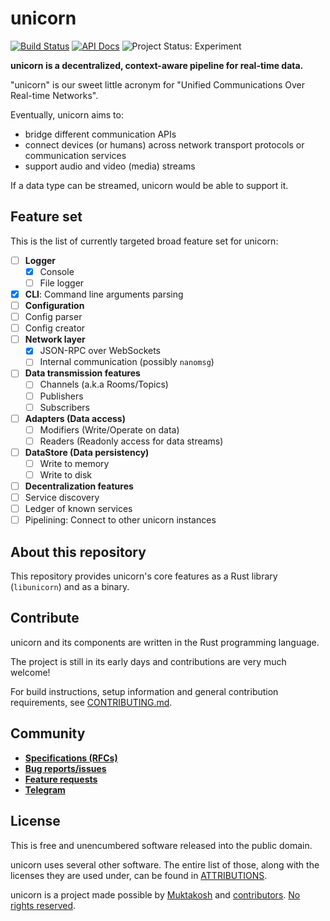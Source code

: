 # unicorn

[![Build Status](https://travis-ci.org/muktakosh/unicorn.svg?branch=master)](https://travis-ci.org/muktakosh/unicorn) [![API Docs](https://img.shields.io/badge/docs-API-blue.svg)](https://muktakosh.github.io/unicorn) ![Project Status: Experiment](https://img.shields.io/badge/status-experiment-red.svg)

**unicorn is a decentralized, context-aware pipeline for real-time data.**

"unicorn" is our sweet little acronym for "Unified Communications Over
Real-time Networks".

Eventually, unicorn aims to:

- bridge different communication APIs
- connect devices (or humans) across network transport protocols or
communication services
- support audio and video (media) streams

If a data type can be streamed, unicorn would be able to support it.

## Feature set

This is the list of currently targeted broad feature set for unicorn:

- [ ] **Logger**
  - [x] Console
  - [ ] File logger
- [x] **CLI**: Command line arguments parsing
- [ ] **Configuration**
 - [ ] Config parser
 - [ ] Config creator
- [ ] **Network layer**
  - [x] JSON-RPC over WebSockets
  - [ ] Internal communication (possibly `nanomsg`)
- [ ] **Data transmission features**
  - [ ] Channels (a.k.a Rooms/Topics)
  - [ ] Publishers
  - [ ] Subscribers
- [ ] **Adapters (Data access)**
  - [ ] Modifiers (Write/Operate on data)
  - [ ] Readers (Readonly access for data streams)
- [ ] **DataStore (Data persistency)**
  - [ ] Write to memory
  - [ ] Write to disk
- [ ] **Decentralization features**
 - [ ] Service discovery
 - [ ] Ledger of known services
 - [ ] Pipelining: Connect to other unicorn instances

## About this repository

This repository provides unicorn's core features as a Rust library
(`libunicorn`) and as a binary.

## Contribute

unicorn and its components are written in the Rust programming language.

The project is still in its early days and contributions are very much
welcome!

For build instructions, setup information and general contribution
requirements, see [CONTRIBUTING.md](CONTRIBUTING.md).

## Community

- [**Specifications (RFCs)**](https://github.com/muktakosh/unicorn/labels/rfc)
- [**Bug reports/issues**](https://github.com/muktakosh/unicorn/issues)
- [**Feature requests**](https://github.com/muktakosh/unicorn/labels/feature-request)
- [**Telegram**](https://telegram.me/mk_unicorn)

## License

This is free and unencumbered software released into the public
domain.

unicorn uses several other software. The entire list of those, along
with the licenses they are used under, can be found in
[ATTRIBUTIONS](ATTRIBUTIONS).

unicorn is a project made possible by
[Muktakosh](https://muktakosh.org) and
[contributors](CREDITS). [No rights reserved](LICENSE).
